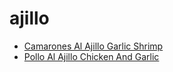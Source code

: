 # ajillo

 * [Camarones Al Ajillo Garlic Shrimp](../index/c/camarones-al-ajillo-garlic-shrimp.json)
 * [Pollo Al Ajillo Chicken And Garlic](../index/p/pollo-al-ajillo-chicken-and-garlic.json)
